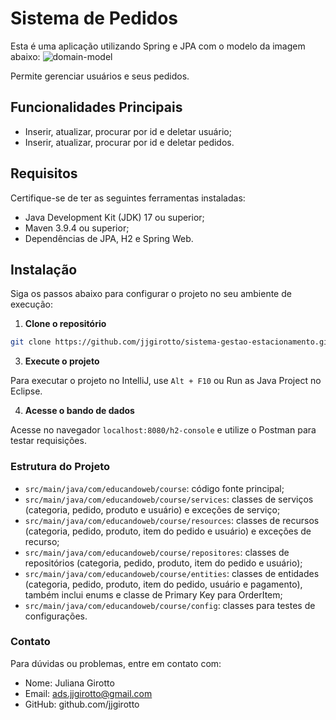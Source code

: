 # Sistema de Pedidos

Esta é uma aplicação utilizando Spring e JPA com o modelo da imagem abaixo:
![domain-model](https://github.com/user-attachments/assets/f734cc8a-89e0-4943-b2fd-e7df438b5273)

Permite gerenciar usuários e seus pedidos.

## Funcionalidades Principais

- Inserir, atualizar, procurar por id e deletar usuário;
- Inserir, atualizar, procurar por id e deletar pedidos.

## Requisitos

Certifique-se de ter as seguintes ferramentas instaladas:
- Java Development Kit (JDK) 17 ou superior;
- Maven 3.9.4 ou superior;
- Dependências de JPA, H2 e Spring Web.

## Instalação

Siga os passos abaixo para configurar o projeto no seu ambiente de execução:
1. **Clone o repositório**
```bash
git clone https://github.com/jjgirotto/sistema-gestao-estacionamento.git
```
3. **Execute o projeto**

Para executar o projeto no IntelliJ, use `Alt + F10` ou Run as Java Project no Eclipse.

4. **Acesse o bando de dados**

Acesse no navegador ```localhost:8080/h2-console``` e utilize o Postman para testar requisições.

### Estrutura do Projeto

* `src/main/java/com/educandoweb/course`: código fonte principal;
* `src/main/java/com/educandoweb/course/services`: classes de serviços (categoria, pedido, produto e usuário) e exceções de serviço;
* `src/main/java/com/educandoweb/course/resources`: classes de recursos (categoria, pedido, produto, item do pedido e usuário) e exceções de recurso;
* `src/main/java/com/educandoweb/course/repositores`: classes de repositórios (categoria, pedido, produto, item do pedido e usuário); 
* `src/main/java/com/educandoweb/course/entities`: classes de entidades (categoria, pedido, produto, item do pedido, usuário e pagamento), também inclui enums e classe de Primary Key para OrderItem;
* `src/main/java/com/educandoweb/course/config`: classes para testes de configurações.

### Contato

Para dúvidas ou problemas, entre em contato com:
* Nome: Juliana Girotto
* Email: ads.jjgirotto@gmail.com
* GitHub: github.com/jjgirotto
